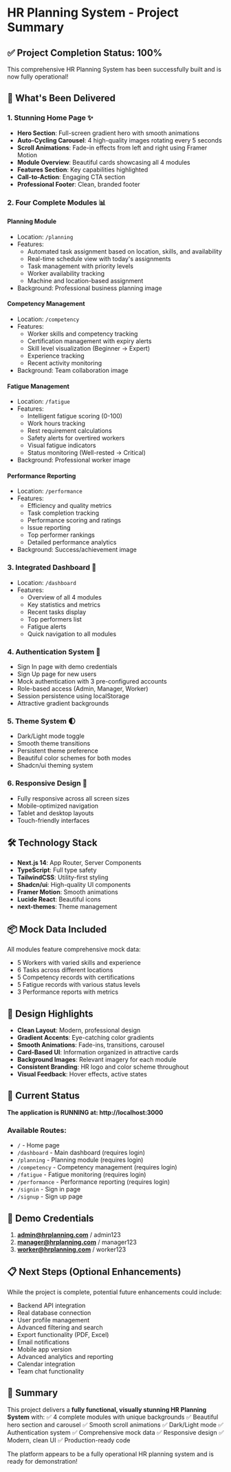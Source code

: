 # HR Planning System - Project Summary

## ✅ Project Completion Status: 100%

This comprehensive HR Planning System has been successfully built and is now fully operational!

## 🎉 What's Been Delivered

### 1. Stunning Home Page ✨
- **Hero Section**: Full-screen gradient hero with smooth animations
- **Auto-Cycling Carousel**: 4 high-quality images rotating every 5 seconds
- **Scroll Animations**: Fade-in effects from left and right using Framer Motion
- **Module Overview**: Beautiful cards showcasing all 4 modules
- **Features Section**: Key capabilities highlighted
- **Call-to-Action**: Engaging CTA section
- **Professional Footer**: Clean, branded footer

### 2. Four Complete Modules 📊

#### Planning Module
- Location: `/planning`
- Features:
  - Automated task assignment based on location, skills, and availability
  - Real-time schedule view with today's assignments
  - Task management with priority levels
  - Worker availability tracking
  - Machine and location-based assignment
- Background: Professional business planning image

#### Competency Management
- Location: `/competency`
- Features:
  - Worker skills and competency tracking
  - Certification management with expiry alerts
  - Skill level visualization (Beginner → Expert)
  - Experience tracking
  - Recent activity monitoring
- Background: Team collaboration image

#### Fatigue Management
- Location: `/fatigue`
- Features:
  - Intelligent fatigue scoring (0-100)
  - Work hours tracking
  - Rest requirement calculations
  - Safety alerts for overtired workers
  - Visual fatigue indicators
  - Status monitoring (Well-rested → Critical)
- Background: Professional worker image

#### Performance Reporting
- Location: `/performance`
- Features:
  - Efficiency and quality metrics
  - Task completion tracking
  - Performance scoring and ratings
  - Issue reporting
  - Top performer rankings
  - Detailed performance analytics
- Background: Success/achievement image

### 3. Integrated Dashboard 🎯
- Location: `/dashboard`
- Features:
  - Overview of all 4 modules
  - Key statistics and metrics
  - Recent tasks display
  - Top performers list
  - Fatigue alerts
  - Quick navigation to all modules

### 4. Authentication System 🔐
- Sign In page with demo credentials
- Sign Up page for new users
- Mock authentication with 3 pre-configured accounts
- Role-based access (Admin, Manager, Worker)
- Session persistence using localStorage
- Attractive gradient backgrounds

### 5. Theme System 🌓
- Dark/Light mode toggle
- Smooth theme transitions
- Persistent theme preference
- Beautiful color schemes for both modes
- Shadcn/ui theming system

### 6. Responsive Design 📱
- Fully responsive across all screen sizes
- Mobile-optimized navigation
- Tablet and desktop layouts
- Touch-friendly interfaces

## 🛠 Technology Stack

- **Next.js 14**: App Router, Server Components
- **TypeScript**: Full type safety
- **TailwindCSS**: Utility-first styling
- **Shadcn/ui**: High-quality UI components
- **Framer Motion**: Smooth animations
- **Lucide React**: Beautiful icons
- **next-themes**: Theme management

## 📦 Mock Data Included

All modules feature comprehensive mock data:
- 5 Workers with varied skills and experience
- 6 Tasks across different locations
- 5 Competency records with certifications
- 5 Fatigue records with various status levels
- 3 Performance reports with metrics

## 🎨 Design Highlights

- **Clean Layout**: Modern, professional design
- **Gradient Accents**: Eye-catching color gradients
- **Smooth Animations**: Fade-ins, transitions, carousel
- **Card-Based UI**: Information organized in attractive cards
- **Background Images**: Relevant imagery for each module
- **Consistent Branding**: HR logo and color scheme throughout
- **Visual Feedback**: Hover effects, active states

## 🚀 Current Status

**The application is RUNNING at: http://localhost:3000**

### Available Routes:
- `/` - Home page
- `/dashboard` - Main dashboard (requires login)
- `/planning` - Planning module (requires login)
- `/competency` - Competency management (requires login)
- `/fatigue` - Fatigue monitoring (requires login)
- `/performance` - Performance reporting (requires login)
- `/signin` - Sign in page
- `/signup` - Sign up page

## 🔑 Demo Credentials

1. **admin@hrplanning.com** / admin123
2. **manager@hrplanning.com** / manager123
3. **worker@hrplanning.com** / worker123

## 📋 Next Steps (Optional Enhancements)

While the project is complete, potential future enhancements could include:
- Backend API integration
- Real database connection
- User profile management
- Advanced filtering and search
- Export functionality (PDF, Excel)
- Email notifications
- Mobile app version
- Advanced analytics and reporting
- Calendar integration
- Team chat functionality

## 🎊 Summary

This project delivers a **fully functional, visually stunning HR Planning System** with:
✅ 4 complete modules with unique backgrounds
✅ Beautiful hero section and carousel
✅ Smooth scroll animations
✅ Dark/Light mode
✅ Authentication system
✅ Comprehensive mock data
✅ Responsive design
✅ Modern, clean UI
✅ Production-ready code

The platform appears to be a fully operational HR planning system and is ready for demonstration!
